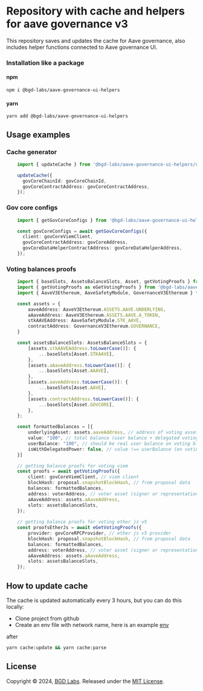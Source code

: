 # Repository with cache and helpers for aave governance v3

This repository saves and updates the cache for Aave governance, also includes helper functions connected to Aave governance UI.

### Installation like a package

#### npm
<code>npm i @bgd-labs/aave-governance-ui-helpers</code>

#### yarn
<code>yarn add @bgd-labs/aave-governance-ui-helpers</code>

## Usage examples
### Cache generator
```typescript
    import { updateCache } from '@bgd-labs/aave-governance-ui-helpers/dist/scripts/update-cache-package.ts';

    updateCache({
      govCoreChainId: govCoreChainId,
      govCoreContractAddress: govCoreContractAddress,
    });
```

### Gov core configs
```typescript
    import { getGovCoreConfigs } from '@bgd-labs/aave-governance-ui-helpers';

    const govCoreConfigs = await getGovCoreConfigs({
      client: govCoreViemClient,
      govCoreContractAddress: govCoreAddress,
      govCoreDataHelperContractAddress: govCoreDataHelperAddress,
    });
```

### Voting balances proofs
```typescript
    import { baseSlots, AssetsBalanceSlots, Asset, getVotingProofs } from '@bgd-labs/aave-governance-ui-helpers';
    import { getVotingProofs as eGetVotingProofs } from '@bgd-labs/aave-governance-ui-helpers/dist/ether-v5';
    import { AaveV3Ethereum, AaveSafetyModule, GovernanceV3Ethereum } from '@bgd-labs/aave-address-book';

    const assets = {
        aaveAddress: AaveV3Ethereum.ASSETS.AAVE.UNDERLYING,
        aAaveAddress: AaveV3Ethereum.ASSETS.AAVE.A_TOKEN,
        stkAAVEAddress: AaveSafetyModule.STK_AAVE,
        contractAddress: GovernanceV3Ethereum.GOVERNANCE,
    }

    const assetsBalanceSlots: AssetsBalanceSlots = {
        [assets.stkAAVEAddress.toLowerCase()]: {
            ...baseSlots[Asset.STKAAVE],
        },
        [assets.aAaveAddress.toLowerCase()]: {
            ...baseSlots[Asset.AAAVE],
        },
        [assets.aaveAddress.toLowerCase()]: {
            ...baseSlots[Asset.AAVE],
        },
        [assets.contractAddress.toLowerCase()]: {
            ...baseSlots[Asset.GOVCORE],
        },
    };

    const formattedBalances = [{
        underlyingAsset: assets.aaveAddress, // address of voting asset
        value: "100", // total balance (user balance + delegated voting power) on voting block
        userBalance: "100", // should be real user balance on voting block (not current))
        isWithDelegatedPower: false, // value !== userBalance (on voting block)
    }]

    // getting balance proofs for voting viem
    const proofs = await getVotingProofs({
        client: govCoreViemClient, // viem client
        blockHash: proposal.snapshotBlockHash, // from proposal data
        balances: formattedBalances,
        address: voterAddress, // voter asset (signer or representation address)
        aAaveAddress: assets.aAaveAddress,
        slots: assetsBalanceSlots,
    });
    
    // getting balance proofs for voting ether js v5
    const proofsEtherJs = await eGetVotingProofs({
        provider: govCoreRPCProvider, // ether js v5 provider
        blockHash: proposal.snapshotBlockHash, // from proposal data
        balances: formattedBalances,
        address: voterAddress, // voter asset (signer or representation address)
        aAaveAddress: assets.aAaveAddress,
        slots: assetsBalanceSlots,
    });
```

## How to update cache

The cache is updated automatically every 3 hours, but you can do this locally:

- Clone project from github
- Create an env file with network name, here is an example [env](./.env.example)

after

```sh
yarn cache:update && yarn cache:parse
```

## License

Copyright © 2024, [BGD Labs](https://bgdlabs.com/). Released under the [MIT License](./LICENSE).
